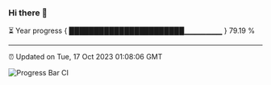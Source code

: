 ### Hi there 👋

⏳ Year progress { ███████████████████████▁▁▁▁▁▁▁ } 79.19 %

---

⏰ Updated on Tue, 17 Oct 2023 01:08:06 GMT

![Progress Bar CI](https://github.com/liununu/liununu/workflows/Progress%20Bar%20CI/badge.svg)
